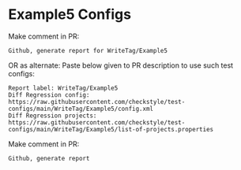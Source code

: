 # Example5 Configs
Make comment in PR:
```
Github, generate report for WriteTag/Example5
```
OR as alternate:
Paste below given to PR description to use such test configs:
```
Report label: WriteTag/Example5
Diff Regression config: https://raw.githubusercontent.com/checkstyle/test-configs/main/WriteTag/Example5/config.xml
Diff Regression projects: https://raw.githubusercontent.com/checkstyle/test-configs/main/WriteTag/Example5/list-of-projects.properties
```
Make comment in PR:
```
Github, generate report
```

